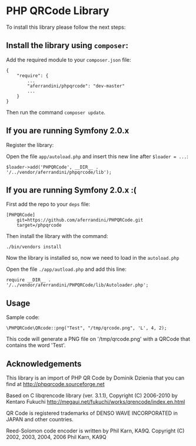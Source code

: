 # PHP QRCode Library

To install this library please follow the next steps:

## Install the library using `composer`:

Add the required module to your `composer.json` file:

    {
        "require": {
            ...
            "aferrandini/phpqrcode": "dev-master"
            ...
        }
    }

Then run the command `composer update`.

## If you are running Symfony 2.0.x

Register the library:

Open the file `app/autoload.php` and insert this new line after `$loader = ...`:

    $loader->add('PHPQRCode', __DIR__ . '/../vendor/aferrandini/phpqrcode/lib');

## If you are running Symfony 2.0.x :(

First add the repo to your `deps` file:

    [PHPQRCode]
        git=https://github.com/aferrandini/PHPQRCode.git
        target=/phpqrcode

Then install the library with the command:

    ./bin/vendors install

Now the library is installed so, now we need to load in the `autoload.php`

Open the file `./app/autload.php` and add this line:

    require __DIR__ . '/../vendor/aferrandini/PHPQRCode/lib/Autoloader.php';


## Usage

Sample code:

    \PHPQRCode\QRcode::png("Test", "/tmp/qrcode.png", 'L', 4, 2);

This code will generate a PNG file on '/tmp/qrcode.png' with a QRCode that contains the word 'Test'.

## Acknowledgements

This library is an import of PHP QR Code by Dominik Dzienia that you can find at http://phpqrcode.sourceforge.net

Based on C libqrencode library (ver. 3.1.1), Copyright (C) 2006-2010 by Kentaro Fukuchi
http://megaui.net/fukuchi/works/qrencode/index.en.html

QR Code is registered trademarks of DENSO WAVE INCORPORATED in JAPAN and other countries.

Reed-Solomon code encoder is written by Phil Karn, KA9Q. Copyright (C) 2002, 2003, 2004, 2006 Phil Karn, KA9Q
